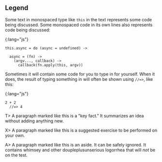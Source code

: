 ## Legend

Some text in monospaced type like `this` in the text represents some code being discussed. Some monospaced code in its own lines also represents code being discussed:

{:lang="js"}
~~~~~~~~
this.async = do (async = undefined) ->

  async = (fn) ->
    (argv..., callback) ->
      callback(fn.apply(this, argv))
~~~~~~~~

Sometimes it will contain some code for you to type in for yourself. When it does, the result of typing something in will often be shown using `//=>`, like this:

{:lang="js"}
~~~~~~~~
2 + 2
  //=> 4
~~~~~~~~

T> A paragraph marked like this is a "key fact." It summarizes an idea without adding anything new.

X> A paragraph marked like this is a suggested exercise to be performed on your own.

A> A paragraph marked like this is an aside. It can be safely ignored. It contains whimsey and other doupleplusunserious logorrhea that will *not* be on the test.
